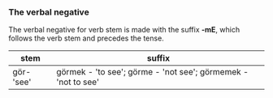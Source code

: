 ### The verbal negative 


The verbal negative for verb stem is made with the suffix **-mE**, which follows the verb stem and precedes the tense. 

stem|suffix
-------|-------
gör- 'see' | görmek - 'to see'; görme - 'not see'; görmemek - 'not to see'
